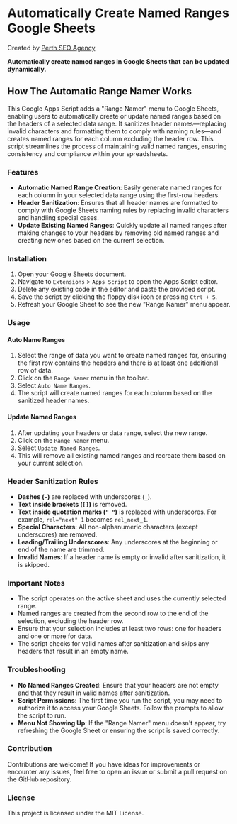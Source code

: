 # Automatically Create Named Ranges Google Sheets
Created by [Perth SEO Agency](https://perth-seo-agency.com.au/)

**Automatically create named ranges in Google Sheets that can be updated dynamically.**

## How The Automatic Range Namer Works
This Google Apps Script adds a "Range Namer" menu to Google Sheets, enabling users to automatically create or update named ranges based on the headers of a selected data range. It sanitizes header names—replacing invalid characters and formatting them to comply with naming rules—and creates named ranges for each column excluding the header row. This script streamlines the process of maintaining valid named ranges, ensuring consistency and compliance within your spreadsheets.

### Features

-   **Automatic Named Range Creation**: Easily generate named ranges for each column in your selected data range using the first-row headers.
-   **Header Sanitization**: Ensures that all header names are formatted to comply with Google Sheets naming rules by replacing invalid characters and handling special cases.
-   **Update Existing Named Ranges**: Quickly update all named ranges after making changes to your headers by removing old named ranges and creating new ones based on the current selection.

### Installation

1.  Open your Google Sheets document.
2.  Navigate to `Extensions` > `Apps Script` to open the Apps Script editor.
3.  Delete any existing code in the editor and paste the provided script.
4.  Save the script by clicking the floppy disk icon or pressing `Ctrl + S`.
5.  Refresh your Google Sheet to see the new "Range Namer" menu appear.

### Usage

#### Auto Name Ranges

1.  Select the range of data you want to create named ranges for, ensuring the first row contains the headers and there is at least one additional row of data.
2.  Click on the `Range Namer` menu in the toolbar.
3.  Select `Auto Name Ranges`.
4.  The script will create named ranges for each column based on the sanitized header names.

#### Update Named Ranges

1.  After updating your headers or data range, select the new range.
2.  Click on the `Range Namer` menu.
3.  Select `Update Named Ranges`.
4.  This will remove all existing named ranges and recreate them based on your current selection.

### Header Sanitization Rules

-   **Dashes (`-`)** are replaced with underscores (`_`).
-   **Text inside brackets (`[]`)** is removed.
-   **Text inside quotation marks (`" "`)** is replaced with underscores. For example, `rel="next" 1` becomes `rel_next_1`.
-   **Special Characters**: All non-alphanumeric characters (except underscores) are removed.
-   **Leading/Trailing Underscores**: Any underscores at the beginning or end of the name are trimmed.
-   **Invalid Names**: If a header name is empty or invalid after sanitization, it is skipped.

### Important Notes

-   The script operates on the active sheet and uses the currently selected range.
-   Named ranges are created from the second row to the end of the selection, excluding the header row.
-   Ensure that your selection includes at least two rows: one for headers and one or more for data.
-   The script checks for valid names after sanitization and skips any headers that result in an empty name.

### Troubleshooting

-   **No Named Ranges Created**: Ensure that your headers are not empty and that they result in valid names after sanitization.
-   **Script Permissions**: The first time you run the script, you may need to authorize it to access your Google Sheets. Follow the prompts to allow the script to run.
-   **Menu Not Showing Up**: If the "Range Namer" menu doesn't appear, try refreshing the Google Sheet or ensuring the script is saved correctly.

### Contribution

Contributions are welcome! If you have ideas for improvements or encounter any issues, feel free to open an issue or submit a pull request on the GitHub repository.

### License

This project is licensed under the MIT License.





